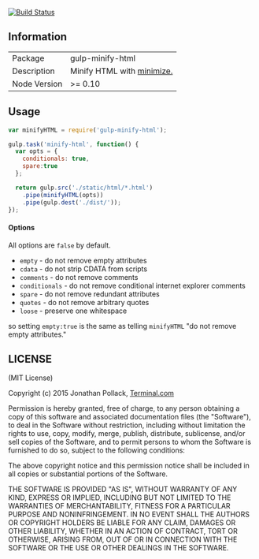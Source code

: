 [![Build Status](https://travis-ci.org/murphydanger/gulp-minify-html.png?branch=master)](https://travis-ci.org/murphydanger/gulp-minify-html)
## Information

<table>
<tr>
<td>Package</td><td>gulp-minify-html</td>
</tr>
<tr>
<td>Description</td>
<td>Minify HTML with <a href="https://github.com/Moveo/minimize">minimize.</a></td>
</tr>
<tr>
<td>Node Version</td>
<td>>= 0.10</td>
</tr>
</table>

## Usage

```js
var minifyHTML = require('gulp-minify-html');

gulp.task('minify-html', function() {
  var opts = {
    conditionals: true,
    spare:true
  };

  return gulp.src('./static/html/*.html')
    .pipe(minifyHTML(opts))
    .pipe(gulp.dest('./dist/'));
});
```
#### Options
All options are `false` by default.

* `empty` - do not remove empty attributes
* `cdata` - do not strip CDATA from scripts
* `comments` - do not remove comments
* `conditionals` - do not remove conditional internet explorer comments
* `spare` - do not remove redundant attributes
* `quotes` - do not remove arbitrary quotes
* `loose` - preserve one whitespace

so setting `empty:true` is the same as telling `minifyHTML` "do not remove empty attributes."

## LICENSE

(MIT License)

Copyright (c) 2015 Jonathan Pollack, [Terminal.com](https://www.terminal.com)

Permission is hereby granted, free of charge, to any person obtaining
a copy of this software and associated documentation files (the
"Software"), to deal in the Software without restriction, including
without limitation the rights to use, copy, modify, merge, publish,
distribute, sublicense, and/or sell copies of the Software, and to
permit persons to whom the Software is furnished to do so, subject to
the following conditions:

The above copyright notice and this permission notice shall be
included in all copies or substantial portions of the Software.

THE SOFTWARE IS PROVIDED "AS IS", WITHOUT WARRANTY OF ANY KIND,
EXPRESS OR IMPLIED, INCLUDING BUT NOT LIMITED TO THE WARRANTIES OF
MERCHANTABILITY, FITNESS FOR A PARTICULAR PURPOSE AND
NONINFRINGEMENT. IN NO EVENT SHALL THE AUTHORS OR COPYRIGHT HOLDERS BE
LIABLE FOR ANY CLAIM, DAMAGES OR OTHER LIABILITY, WHETHER IN AN ACTION
OF CONTRACT, TORT OR OTHERWISE, ARISING FROM, OUT OF OR IN CONNECTION
WITH THE SOFTWARE OR THE USE OR OTHER DEALINGS IN THE SOFTWARE.
